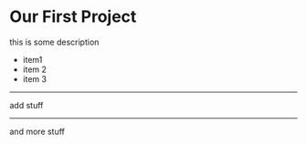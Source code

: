 # Our First Project

 this is some description
 - item1
 - item 2
 - item 3

 -------
 add stuff

 ------

 and more stuff